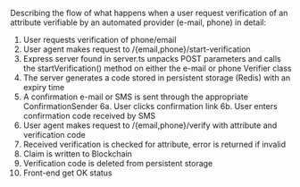 Describing the flow of what happens when a user request verification of an attribute verifiable by an automated provider (e-mail, phone) in detail:
1. User requests verification of phone/email
2. User agent makes request to /{email,phone}/start-verification
3. Express server found in server.ts unpacks POST parameters and calls the startVerification() method on either the e-mail or phone Verifier class
4. The server generates a code stored in persistent storage (Redis) with an expiry time
5. A confirmation e-mail or SMS is sent through the appropriate ConfirmationSender
6a. User clicks confirmation link
6b. User enters confirmation code received by SMS
7. User agent makes request to /{email,phone}/verify with attribute and verification code
8. Received verification is checked for attribute, error is returned if invalid
9. Claim is written to Blockchain
10. Verification code is deleted from persistent storage
11. Front-end get OK status
